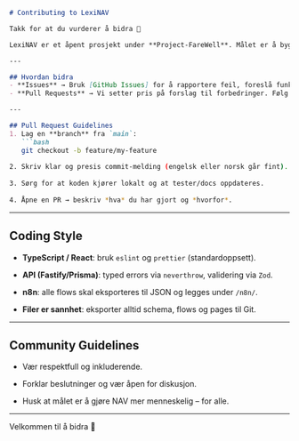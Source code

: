 ```markdown
# Contributing to LexiNAV

Takk for at du vurderer å bidra 🚀

LexiNAV er et åpent prosjekt under **Project-FareWell**. Målet er å bygge en åpen, auditerbar plattform for å gjøre NAV-systemet forståelig for alle.

---

## Hvordan bidra
- **Issues** → Bruk [GitHub Issues] for å rapportere feil, foreslå funksjoner eller starte en diskusjon.
- **Pull Requests** → Vi setter pris på forslag til forbedringer. Følg retningslinjene under.

---

## Pull Request Guidelines
1. Lag en **branch** fra `main`:
   ```bash
   git checkout -b feature/my-feature
   
2. Skriv klar og presis commit-melding (engelsk eller norsk går fint).
  
3. Sørg for at koden kjører lokalt og at tester/docs oppdateres.
  
4. Åpne en PR → beskriv *hva* du har gjort og *hvorfor*.
```
---

## Coding Style

- **TypeScript / React**: bruk `eslint` og `prettier` (standardoppsett).
  
- **API (Fastify/Prisma)**: typed errors via `neverthrow`, validering via `Zod`.
  
- **n8n**: alle flows skal eksporteres til JSON og legges under `/n8n/`.
  
- **Filer er sannhet**: eksporter alltid schema, flows og pages til Git.
  

---

## Community Guidelines

- Vær respektfull og inkluderende.
  
- Forklar beslutninger og vær åpen for diskusjon.
  
- Husk at målet er å gjøre NAV mer menneskelig – for alle.
  

---

Velkommen til å bidra 💙